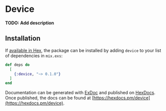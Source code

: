 # Device

**TODO: Add description**

## Installation

If [available in Hex](https://hex.pm/docs/publish), the package can be installed
by adding `device` to your list of dependencies in `mix.exs`:

```elixir
def deps do
  [
    {:device, "~> 0.1.0"}
  ]
end
```

Documentation can be generated with [ExDoc](https://github.com/elixir-lang/ex_doc)
and published on [HexDocs](https://hexdocs.pm). Once published, the docs can
be found at [https://hexdocs.pm/device](https://hexdocs.pm/device).

